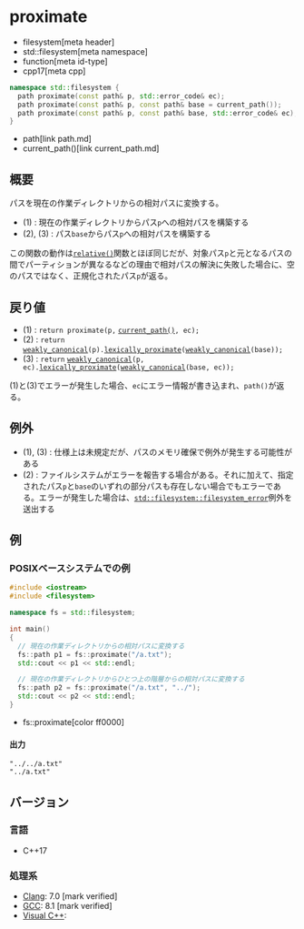 # proximate
* filesystem[meta header]
* std::filesystem[meta namespace]
* function[meta id-type]
* cpp17[meta cpp]

```cpp
namespace std::filesystem {
  path proximate(const path& p, std::error_code& ec);                   // (1)
  path proximate(const path& p, const path& base = current_path());     // (2)
  path proximate(const path& p, const path& base, std::error_code& ec); // (3)
}
```
* path[link path.md]
* current_path()[link current_path.md]

## 概要
パスを現在の作業ディレクトリからの相対パスに変換する。

- (1) : 現在の作業ディレクトリからパス`p`への相対パスを構築する
- (2), (3) : パス`base`からパス`p`への相対パスを構築する

この関数の動作は[`relative()`](relative.md)関数とほぼ同じだが、対象パス`p`と元となるパスの間でパーティションが異なるなどの理由で相対パスの解決に失敗した場合に、空のパスではなく、正規化されたパス`p`が返る。

## 戻り値
- (1) : `return proximate(p,` [`current_path()`](current_path.md)`, ec);`
- (2) : `return` [`weakly_canonical`](weakly_canonical.md)`(p).`[`lexically_proximate`](path/lexically_relative.md)`(`[`weakly_canonical`](weakly_canonical.md)`(base));`
- (3) : `return` [`weakly_canonical`](weakly_canonical.md)`(p, ec).`[`lexically_proximate`](path/lexically_relative.md)`(`[`weakly_canonical`](weakly_canonical.md)`(base, ec));`

(1)と(3)でエラーが発生した場合、`ec`にエラー情報が書き込まれ、`path()`が返る。


## 例外
- (1), (3) : 仕様上は未規定だが、パスのメモリ確保で例外が発生する可能性がある
- (2) : ファイルシステムがエラーを報告する場合がある。それに加えて、指定されたパス`p`と`base`のいずれの部分パスも存在しない場合でもエラーである。エラーが発生した場合は、[`std::filesystem::filesystem_error`](filesystem_error.md)例外を送出する


## 例
### POSIXベースシステムでの例
```cpp example
#include <iostream>
#include <filesystem>

namespace fs = std::filesystem;

int main()
{
  // 現在の作業ディレクトリからの相対パスに変換する
  fs::path p1 = fs::proximate("/a.txt");
  std::cout << p1 << std::endl;

  // 現在の作業ディレクトリからひとつ上の階層からの相対パスに変換する
  fs::path p2 = fs::proximate("/a.txt", "../");
  std::cout << p2 << std::endl;
}
```
* fs::proximate[color ff0000]

#### 出力
```
"../../a.txt"
"../a.txt"
```

## バージョン
### 言語
- C++17

### 処理系
- [Clang](/implementation.md#clang): 7.0 [mark verified]
- [GCC](/implementation.md#gcc): 8.1 [mark verified]
- [Visual C++](/implementation.md#visual_cpp):
